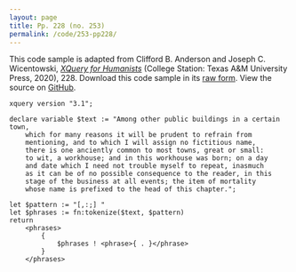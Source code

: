 ```yaml
---
layout: page
title: Pp. 228 (no. 253)
permalink: /code/253-pp228/
---
```


This code sample is adapted from Clifford B. Anderson and Joseph C. Wicentowski, 
[_XQuery for Humanists_](/) (College Station: Texas A&M University Press, 2020), 228. 
Download this code sample in its [raw form](/code/253-pp228/253-pp228.xq).
View the source on [GitHub](https://github.com/coding4humanists/xquery4humanists/blob/release/code/253-pp228/253-pp228.xq).

```xquery
xquery version "3.1";

declare variable $text := "Among other public buildings in a certain town,
    which for many reasons it will be prudent to refrain from
    mentioning, and to which I will assign no fictitious name,
    there is one anciently common to most towns, great or small:
    to wit, a workhouse; and in this workhouse was born; on a day
    and date which I need not trouble myself to repeat, inasmuch
    as it can be of no possible consequence to the reader, in this
    stage of the business at all events; the item of mortality
    whose name is prefixed to the head of this chapter.";

let $pattern := "[,:;] "
let $phrases := fn:tokenize($text, $pattern)
return
    <phrases>
        {
            $phrases ! <phrase>{ . }</phrase>
        }
    </phrases>
```  
